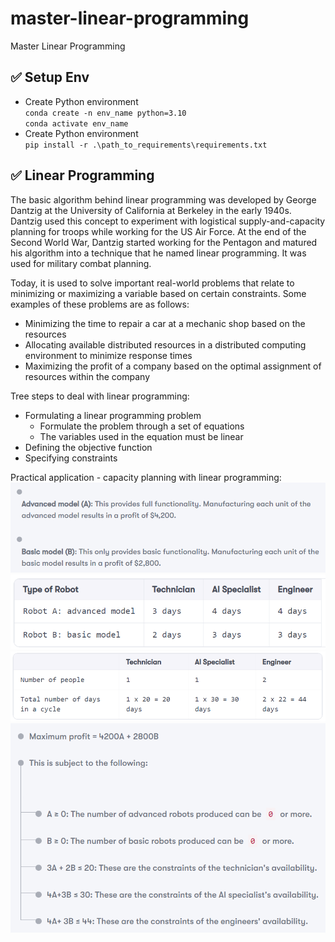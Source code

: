 # master-linear-programming
Master Linear Programming


## ✅ Setup Env
- Create Python environment\
`conda create -n env_name python=3.10`\
`conda activate env_name`
- Create Python environment\
`pip install -r .\path_to_requirements\requirements.txt`

## ✅ Linear Programming
The basic algorithm behind linear programming was developed by George Dantzig 
at the University of California at Berkeley in the early 1940s. 
Dantzig used this concept to experiment with logistical supply-and-capacity planning
for troops while working for the US Air Force. At the end of the Second World War, 
Dantzig started working for the Pentagon and matured his algorithm into 
a technique that he named linear programming. 
It was used for military combat planning.

Today, it is used to solve important real-world problems that relate to 
minimizing or maximizing a variable based on certain constraints. 
Some examples of these problems are as follows:
- Minimizing the time to repair a car at a mechanic shop based on the resources
- Allocating available distributed resources in a distributed computing environment to minimize response times
- Maximizing the profit of a company based on the optimal assignment of resources within the company

Tree steps to deal with linear programming:
- Formulating a linear programming problem
  - Formulate the problem through a set of equations
  - The variables used in the equation must be linear
- Defining the objective function
- Specifying constraints

Practical application - capacity planning with linear programming:\
![problem](./figs/planning-robot-manufacturing-1.png)
![resource](./figs/planning-robot-manufacturing-2.png)
![resource constraint](./figs/planning-robot-manufacturing-3.png)
![Formulate linear programming](./figs/planning-robot-manufacturing-4.png)